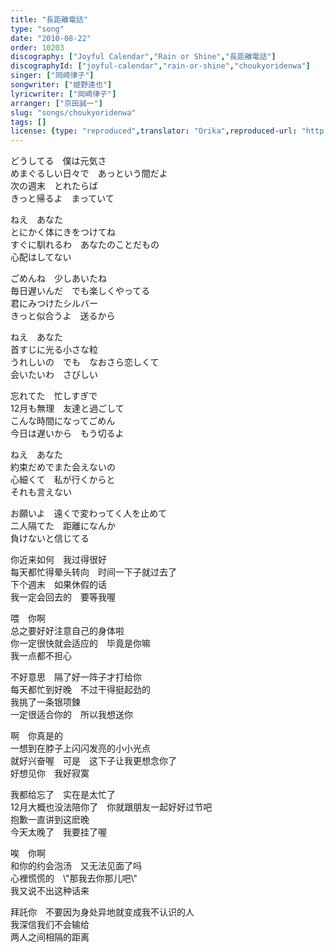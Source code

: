 ```yaml
---
title: "長距離電話"
type: "song"
date: "2010-08-22"
order: 10203
discography: ["Joyful Calendar","Rain or Shine","長距離電話"]
discographyId: ["joyful-calendar","rain-or-shine","choukyoridenwa"]
singer: ["岡崎律子"]
songwriter: ["姫野達也"]
lyricwriter: ["岡崎律子"]
arranger: ["京田誠一"]
slug: "songs/choukyoridenwa"
tags: []
license: {type: "reproduced",translator: "Orika",reproduced-url: "http://www.ne.jp/asahi/okazaki/book/today/today3.html",reproduced-website: "織歌蟲網站"}
---
```


どうしてる　僕は元気さ   
めまぐるしい日々で　あっという間だよ   
次の週末　とれたらば   
きっと帰るよ　まっていて  
  
ねえ　あなた   
とにかく体にきをつけてね   
すぐに馴れるわ　あなたのことだもの   
心配はしてない  
  
ごめんね　少しあいたね   
毎日遅いんだ　でも楽しくやってる   
君にみつけたシルバー   
きっと似合うよ　送るから  
  
ねえ　あなた   
首すじに光る小さな粒   
うれしいの　でも　なおさら恋しくて   
会いたいわ　さびしい  
  
忘れてた　忙しすぎで   
12月も無理　友達と過ごして   
こんな時間になってごめん   
今日は遅いから　もう切るよ  
  
ねえ　あなた   
約束だめでまた会えないの   
心細くて　私が行くからと   
それも言えない  
  
お願いよ　遠くで変わってく人を止めて   
二人隔てた　距離になんか   
負けないと信じてる  
  
你近来如何　我过得很好   
每天都忙得晕头转向　时间一下子就过去了   
下个週末　如果休假的话   
我一定会回去的　要等我喔  
  
喂　你啊   
总之要好好注意自己的身体啦   
你一定很快就会适应的　毕竟是你嘛   
我一点都不担心  
  
不好意思　隔了好一阵子才打给你   
每天都忙到好晚　不过干得挺起劲的   
我挑了一条银项鍊   
一定很适合你的　所以我想送你  
  
啊　你真是的   
一想到在脖子上闪闪发亮的小小光点   
就好兴奋喔　可是　这下子让我更想念你了   
好想见你　我好寂寞  
  
我都给忘了　实在是太忙了   
12月大概也没法陪你了　你就跟朋友一起好好过节吧   
抱歉一直讲到这麽晚   
今天太晚了　我要挂了喔  
  
唉　你啊   
和你的约会泡汤　又无法见面了吗   
心裡慌慌的　\\"那我去你那儿吧\\"   
我又说不出这种话来  
  
拜託你　不要因为身处异地就变成我不认识的人   
我深信我们不会输给   
两人之间相隔的距离

